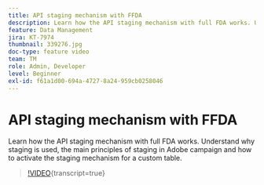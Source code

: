 ```yaml
---
title: API staging mechanism with FFDA
description: Learn how the API staging mechanism with full FDA works. Understand why staging is used, the main principles of staging in Adobe campaign and how to activate the staging mechanism for a custom table.
feature: Data Management
jira: KT-7974
thumbnail: 339276.jpg
doc-type: feature video
team: TM
role: Admin, Developer
level: Beginner
exl-id: f61a1d00-694a-4727-8a24-959cb0258046
---
```

# API staging mechanism with FFDA

Learn how the API staging mechanism with full FDA works. Understand why staging is used, the main principles of staging in Adobe campaign and how to activate the staging mechanism for a custom table.

>[!VIDEO](https://video.tv.adobe.com/v/339276?quality=12&learn=on){transcript=true}
